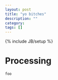 ```yaml
---
layout: post
title: "yo bitches"
description: ""
category:
tags: []
---
```

{% include JB/setup %}
<h1>Processing</h1>

```
foo
```
